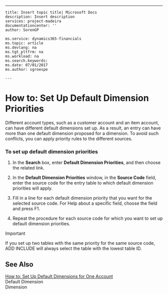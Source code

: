 ---
    title: Insert topic title| Microsoft Docs
    description: Insert description
    services: project-madeira
    documentationcenter: ''
    author: SorenGP

    ms.service: dynamics365-financials
    ms.topic: article
    ms.devlang: na
    ms.tgt_pltfrm: na
    ms.workload: na
    ms.search.keywords:
    ms.date: 07/01/2017
    ms.author: sgroespe

    ---
# How to: Set Up Default Dimension Priorities
Different account types, such as a customer account and an item account, can have different default dimensions set up. As a result, an entry can have more than one default dimension proposed for a dimension. To avoid such conflicts, you can apply priority rules to the different sources.  
  
### To set up default dimension priorities  
  
1.  In the **Search** box, enter **Default Dimension Priorities**, and then choose the related link.  
  
2.  In the **Default Dimension Priorities** window, in the **Source Code** field, enter the source code for the entry table to which default dimension priorities will apply.  
  
3.  Fill in a line for each default dimension priority that you want for the selected source code. For Help about a specific field, choose the field and press F1.  
  
4.  Repeat the procedure for each source code for which you want to set up default dimension priorities.  
  
> [!IMPORTANT]  
>  If you set up two tables with the same priority for the same source code, ADD INCLUDE<!--[!INCLUDE[navnow](../ApplicationDesign/includes/navnow_md.md)]--> will always select the table with the lowest table ID.  
  
## See Also  
 [How to: Set Up Default Dimensions for One Account](../Finance/how-to-set-up-default-dimensions-for-one-account.md)   
 Default Dimension   
 Dimension